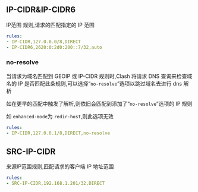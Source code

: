 ## IP-CIDR&IP-CIDR6

IP范围 规则,请求的匹配指定的 IP 范围

```{.yaml linenums="1"}
rules:
- IP-CIDR,127.0.0.0/8,DIRECT
- IP-CIDR6,2620:0:2d0:200::7/32,auto
```

### **no-resolve**

当请求为域名匹配到 GEOIP 或 IP-CIDR 规则时,Clash 将请求 DNS 查询来检查域名的 IP 是否匹配此条规则,可以选择“`no-resolve`”选项以跳过域名去进行 dns 解析

如在更早的匹配中触发了解析,则依旧会匹配到添加了“`no-resolve`”选项的 IP 规则

如 `enhanced-mode`为 `redir-host`,则此选项无效

```{.yaml linenums="1"}
rules:
- IP-CIDR,127.0.0.1/8,DIRECT,no-resolve
```

## SRC-IP-CIDR

来源IP范围规则,匹配请求的客户端 IP 地址范围

```{.yaml linenums="1"}
rules:
- SRC-IP-CIDR,192.168.1.201/32,DIRECT
```
